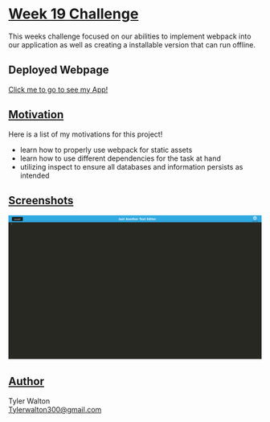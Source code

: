 # <u>**Week 19 Challenge**</u>
This weeks challenge focused on our abilities to implement webpack into our application as well as creating a installable version that can run offline.

## Deployed Webpage
[Click me to go to see my App!](https://mysterious-journey-37052.herokuapp.com/)

## <u>**Motivation**</u>
Here is a list of my motivations for this project!

- learn how to properly use webpack for static assets
- learn how to use different dependencies for the task at hand
- utilizing inspect to ensure all databases and information persists as intended
 
## <u>**Screenshots**</u>

![alt text](./img/mysterious-journey-37052.herokuapp.com_%20(1).png)

## <u>**Author**</u>

Tyler Walton <br/>
Tylerwalton300@gmail.com

